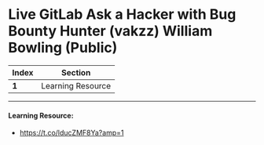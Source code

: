 # Live GitLab Ask a Hacker with Bug Bounty Hunter (vakzz) William Bowling (Public)

Index | Section
--- | ---
**1** | Learning Resource

___


#### Learning Resource: 

* https://t.co/lducZMF8Ya?amp=1